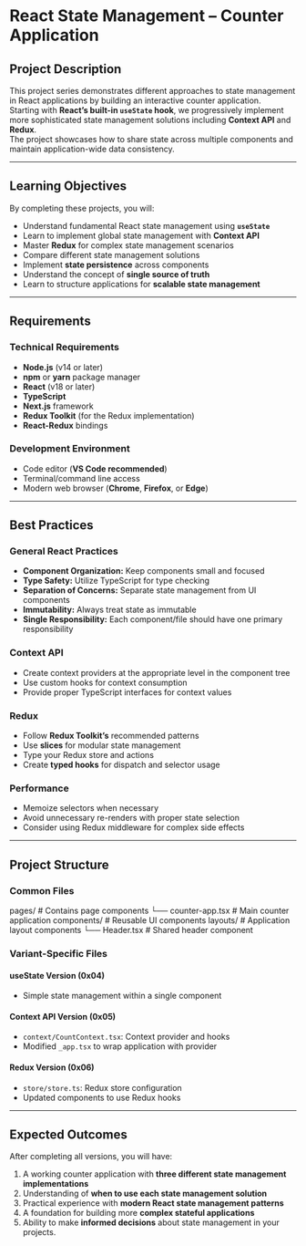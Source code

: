 # React State Management – Counter Application

## Project Description
This project series demonstrates different approaches to state management in React applications by building an interactive counter application.  
Starting with **React’s built-in `useState` hook**, we progressively implement more sophisticated state management solutions including **Context API** and **Redux**.  
The project showcases how to share state across multiple components and maintain application-wide data consistency.

---

## Learning Objectives
By completing these projects, you will:

- Understand fundamental React state management using **`useState`**
- Learn to implement global state management with **Context API**
- Master **Redux** for complex state management scenarios
- Compare different state management solutions
- Implement **state persistence** across components
- Understand the concept of **single source of truth**
- Learn to structure applications for **scalable state management**

---

## Requirements
### Technical Requirements
- **Node.js** (v14 or later)  
- **npm** or **yarn** package manager  
- **React** (v18 or later)  
- **TypeScript**  
- **Next.js** framework  
- **Redux Toolkit** (for the Redux implementation)  
- **React-Redux** bindings  

### Development Environment
- Code editor (**VS Code recommended**)  
- Terminal/command line access  
- Modern web browser (**Chrome**, **Firefox**, or **Edge**)  

---

## Best Practices
### General React Practices
- **Component Organization:** Keep components small and focused  
- **Type Safety:** Utilize TypeScript for type checking  
- **Separation of Concerns:** Separate state management from UI components  
- **Immutability:** Always treat state as immutable  
- **Single Responsibility:** Each component/file should have one primary responsibility  

### Context API
- Create context providers at the appropriate level in the component tree  
- Use custom hooks for context consumption  
- Provide proper TypeScript interfaces for context values  

### Redux
- Follow **Redux Toolkit’s** recommended patterns  
- Use **slices** for modular state management  
- Type your Redux store and actions  
- Create **typed hooks** for dispatch and selector usage  

### Performance
- Memoize selectors when necessary  
- Avoid unnecessary re-renders with proper state selection  
- Consider using Redux middleware for complex side effects  

---

## Project Structure

### Common Files
pages/ # Contains page components
└── counter-app.tsx # Main counter application
components/ # Reusable UI components
layouts/ # Application layout components
└── Header.tsx # Shared header component


### Variant-Specific Files
#### useState Version (0x04)
- Simple state management within a single component

#### Context API Version (0x05)
- `context/CountContext.tsx`: Context provider and hooks  
- Modified `_app.tsx` to wrap application with provider  

#### Redux Version (0x06)
- `store/store.ts`: Redux store configuration  
- Updated components to use Redux hooks  

---

## Expected Outcomes
After completing all versions, you will have:

1. A working counter application with **three different state management implementations**  
2. Understanding of **when to use each state management solution**  
3. Practical experience with **modern React state management patterns**  
4. A foundation for building more **complex stateful applications**  
5. Ability to make **informed decisions** about state management in your projects.